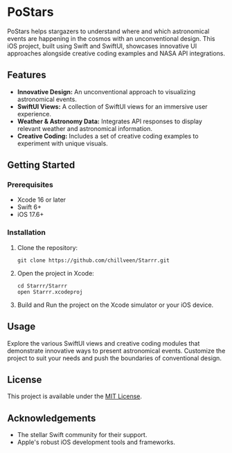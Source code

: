 # PoStars

PoStars helps stargazers to understand where and which astronomical events are happening in the cosmos with an unconventional design. This iOS project, built using Swift and SwiftUI, showcases innovative UI approaches alongside creative coding examples and NASA API integrations.

## Features

- **Innovative Design:** An unconventional approach to visualizing astronomical events.
- **SwiftUI Views:** A collection of SwiftUI views for an immersive user experience.
- **Weather & Astronomy Data:** Integrates API responses to display relevant weather and astronomical information.
- **Creative Coding:** Includes a set of creative coding examples to experiment with unique visuals.

## Getting Started

### Prerequisites

- Xcode 16 or later
- Swift 6+
- iOS 17.6+

### Installation

1. Clone the repository:
   ```
   git clone https://github.com/chillveen/Starrr.git
   ```
2. Open the project in Xcode:
   ```
   cd Starrr/Starrr
   open Starrr.xcodeproj
   ```
3. Build and Run the project on the Xcode simulator or your iOS device.

## Usage

Explore the various SwiftUI views and creative coding modules that demonstrate innovative ways to present astronomical events. Customize the project to suit your needs and push the boundaries of conventional design.

## License

This project is available under the [MIT License](LICENSE).

## Acknowledgements

- The stellar Swift community for their support.
- Apple's robust iOS development tools and frameworks.
